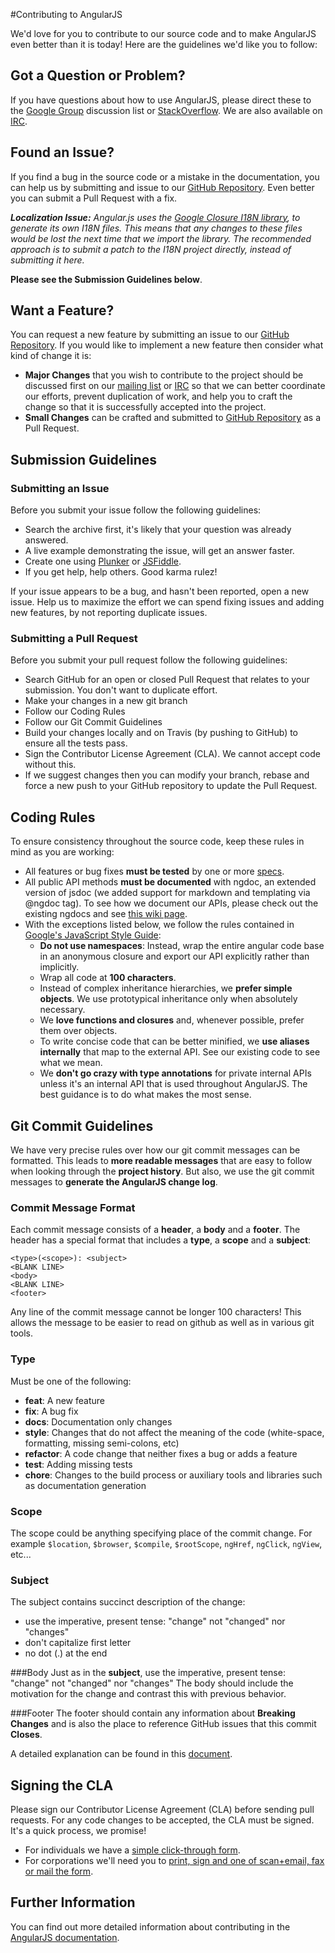 #Contributing to AngularJS

We'd love for you to contribute to our source code and to make AngularJS even better than it is
today! Here are the guidelines we'd like you to follow:

## Got a Question or Problem?

If you have questions about how to use AngularJS, please direct these to the [Google Group][groups]
discussion list or [StackOverflow][stackoverflow]. We are also available on [IRC][irc].

## Found an Issue?
If you find a bug in the source code or a mistake in the documentation, you can help us by
submitting and issue to our [GitHub Repository][github]. Even better you can submit a Pull Request
with a fix.

***Localization Issue:*** *Angular.js uses the [Google Closure I18N library], to generate its own I18N files. This means that
any changes to these files would be lost the next time that we import the library. The recommended
approach is to submit a patch to the I18N project directly, instead of submitting it here.*

**Please see the Submission Guidelines below**.

## Want a Feature?
You can request a new feature by submitting an issue to our [GitHub Repository][github].  If you
would like to implement a new feature then consider what kind of change it is:

* **Major Changes** that you wish to contribute to the project should be discussed first on our
[mailing list][groups] or [IRC][irc] so that we can better coordinate our efforts, prevent
duplication of work, and help you to craft the change so that it is successfully accepted into the
project.
* **Small Changes** can be crafted and submitted to [GitHub Repository][github] as a Pull Request.

## Submission Guidelines

### Submitting an Issue
Before you submit your issue follow the following guidelines:

* Search the archive first, it's likely that your question was already answered.
* A live example demonstrating the issue, will get an answer faster.
* Create one using [Plunker][plunker] or [JSFiddle][jsfiddle].
* If you get help, help others. Good karma rulez!

If your issue appears to be a bug, and hasn't been reported, open a new issue.
Help us to maximize the effort we can spend fixing issues and adding new
features, by not reporting duplicate issues.

### Submitting a Pull Request
Before you submit your pull request follow the following guidelines:

* Search GitHub for an open or closed Pull Request that relates to your submission. You don't want
  to duplicate effort.
* Make your changes in a new git branch
* Follow our Coding Rules
* Follow our Git Commit Guidelines
* Build your changes locally and on Travis (by pushing to GitHub) to ensure all the tests pass.
* Sign the Contributor License Agreement (CLA). We cannot accept code without this.
* If we suggest changes then you can modify your branch, rebase and force a new push to your GitHub
  repository to update the Pull Request.

## Coding Rules
To ensure consistency throughout the source code, keep these rules in mind as you are working:

* All features or bug fixes **must be tested** by one or more [specs][unit-testing].
* All public API methods **must be documented** with ngdoc, an extended version of jsdoc (we added
  support for markdown and templating via @ngdoc tag). To see how we document our APIs, please check
  out the existing ngdocs and see [this wiki page][ngDocs].
* With the exceptions listed below, we follow the rules contained in
  [Google's JavaScript Style Guide][js-style-guide]:
    * **Do not use namespaces**: Instead,  wrap the entire angular code base in an anonymous closure and
      export our API explicitly rather than implicitly.
    * Wrap all code at **100 characters**.
    * Instead of complex inheritance hierarchies, we **prefer simple objects**. We use prototypical
      inheritance only when absolutely necessary.
    * We **love functions and closures** and, whenever possible, prefer them over objects.
    * To write concise code that can be better minified, we **use aliases internally** that map to the
      external API. See our existing code to see what we mean.
    * We **don't go crazy with type annotations** for private internal APIs unless it's an internal API
      that is used throughout AngularJS. The best guidance is to do what makes the most sense.

## Git Commit Guidelines

We have very precise rules over how our git commit messages can be formatted.  This leads to **more
readable messages** that are easy to follow when looking through the **project history**.  But also,
we use the git commit messages to **generate the AngularJS change log**.

### Commit Message Format
Each commit message consists of a **header**, a **body** and a **footer**.  The header has a special
format that includes a **type**, a **scope** and a **subject**:

```
<type>(<scope>): <subject>
<BLANK LINE>
<body>
<BLANK LINE>
<footer>
```

Any line of the commit message cannot be longer 100 characters! This allows the message to be easier
to read on github as well as in various git tools.

### Type
Must be one of the following:

* **feat**: A new feature
* **fix**: A bug fix
* **docs**: Documentation only changes
* **style**: Changes that do not affect the meaning of the code (white-space, formatting, missing
  semi-colons, etc)
* **refactor**: A code change that neither fixes a bug or adds a feature
* **test**: Adding missing tests
* **chore**: Changes to the build process or auxiliary tools and libraries such as documentation
  generation

### Scope
The scope could be anything specifying place of the commit change. For example `$location`,
`$browser`, `$compile`, `$rootScope`, `ngHref`, `ngClick`, `ngView`, etc...

### Subject
The subject contains succinct description of the change:

* use the imperative, present tense: "change" not "changed" nor "changes"
* don't capitalize first letter
* no dot (.) at the end

###Body
Just as in the **subject**, use the imperative, present tense: "change" not "changed" nor "changes"
The body should include the motivation for the change and contrast this with previous behavior.

###Footer
The footer should contain any information about **Breaking Changes** and is also the place to
reference GitHub issues that this commit **Closes**.


A detailed explanation can be found in this [document][commit-message-format].

## Signing the CLA

Please sign our Contributor License Agreement (CLA) before sending pull requests. For any code
changes to be accepted, the CLA must be signed. It's a quick process, we promise!

* For individuals we have a [simple click-through form][individual-cla].
* For corporations we'll need you to
  [print, sign and one of scan+email, fax or mail the form][corporate-cla].

## Further Information
You can find out more detailed information about contributing in the
[AngularJS documentation][contributing].

[github]: https://github.com/angular/angular.js
[Google Closure I18N library]: https://code.google.com/p/closure-library/source/browse/closure/goog/i18n/
[list]: https://groups.google.com/forum/?fromgroups#!forum/angular
[contribute]: http://docs.angularjs.org/misc/contribute
[stackoverflow]: http://stackoverflow.com/questions/tagged/angularjs
[groups]: https://groups.google.com/forum/?fromgroups#!forum/angular
[irc]: http://webchat.freenode.net/?channels=angularjs&uio=d4
[plunker]: http://plnkr.co/edit
[jsfiddle]: http://jsfiddle.net/
[ngDocs]: https://github.com/angular/angular.js/wiki/Writing-AngularJS-Documentation
[unit-testing]: http://docs.angularjs.org/guide/dev_guide.unit-testing
[js-style-guide]: http://google-styleguide.googlecode.com/svn/trunk/javascriptguide.xml
[contributing]: http://docs.angularjs.org/misc/contribute
[individual-cla]: http://code.google.com/legal/individual-cla-v1.0.html
[corporate-cla]: http://code.google.com/legal/corporate-cla-v1.0.html
[commit-message-format]: https://docs.google.com/document/d/1QrDFcIiPjSLDn3EL15IJygNPiHORgU1_OOAqWjiDU5Y/edit#